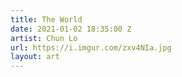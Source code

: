 ```yaml
---
title: The World
date: 2021-01-02 18:35:00 Z
artist: Chun Lo
url: https://i.imgur.com/zxv4NIa.jpg
layout: art
---
```


